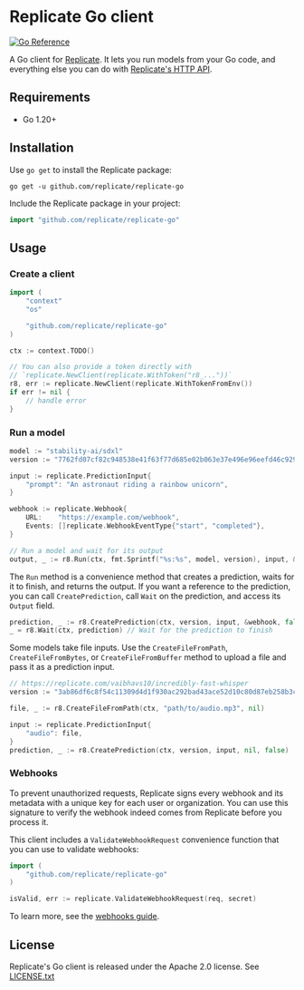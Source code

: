 # Replicate Go client

[![Go Reference](https://pkg.go.dev/badge/github.com/replicate/replicate-go.svg)](https://pkg.go.dev/github.com/replicate/replicate-go)

A Go client for [Replicate](https://replicate.com).
It lets you run models from your Go code,
and everything else you can do with
[Replicate's HTTP API](https://replicate.com/docs/reference/http).

## Requirements

- Go 1.20+

## Installation

Use `go get` to install the Replicate package:

```console
go get -u github.com/replicate/replicate-go
```

Include the Replicate package in your project:

```go
import "github.com/replicate/replicate-go"
```

## Usage

### Create a client

```go
import (
	"context"
	"os"

	"github.com/replicate/replicate-go"
)

ctx := context.TODO()

// You can also provide a token directly with 
// `replicate.NewClient(replicate.WithToken("r8_..."))`
r8, err := replicate.NewClient(replicate.WithTokenFromEnv())
if err != nil {
	// handle error
}
```

### Run a model

```go
model := "stability-ai/sdxl"
version := "7762fd07cf82c948538e41f63f77d685e02b063e37e496e96eefd46c929f9bdc"

input := replicate.PredictionInput{
	"prompt": "An astronaut riding a rainbow unicorn",
}

webhook := replicate.Webhook{
	URL:    "https://example.com/webhook",
	Events: []replicate.WebhookEventType{"start", "completed"},
}

// Run a model and wait for its output
output, _ := r8.Run(ctx, fmt.Sprintf("%s:%s", model, version), input, &webhook)
```

The `Run` method is a convenience method that
creates a prediction, waits for it to finish, and returns the output.
If you want a reference to the prediction, you can call `CreatePrediction`,
call `Wait` on the prediction, and access its `Output` field.

```go
prediction, _ := r8.CreatePrediction(ctx, version, input, &webhook, false)
_ = r8.Wait(ctx, prediction) // Wait for the prediction to finish
```

Some models take file inputs.
Use the `CreateFileFromPath`, `CreateFileFromBytes`, or `CreateFileFromBuffer` method
to upload a file and pass it as a prediction input.

```go
// https://replicate.com/vaibhavs10/incredibly-fast-whisper
version := "3ab86df6c8f54c11309d4d1f930ac292bad43ace52d10c80d87eb258b3c9f79c"

file, _ := r8.CreateFileFromPath(ctx, "path/to/audio.mp3", nil)

input := replicate.PredictionInput{
	"audio": file,
}
prediction, _ := r8.CreatePrediction(ctx, version, input, nil, false)
```

### Webhooks

To prevent unauthorized requests, Replicate signs every webhook and its metadata with a unique key for each user or organization. You can use this signature to verify the webhook indeed comes from Replicate before you process it.

This client includes a `ValidateWebhookRequest` convenience function that you can use to validate webhooks:

```go
import (
	"github.com/replicate/replicate-go"
)

isValid, err := replicate.ValidateWebhookRequest(req, secret)
```

To learn more, see the [webhooks guide](https://replicate.com/docs/webhooks).

## License

Replicate's Go client is released under the Apache 2.0 license.
See [LICENSE.txt](LICENSE.txt)
